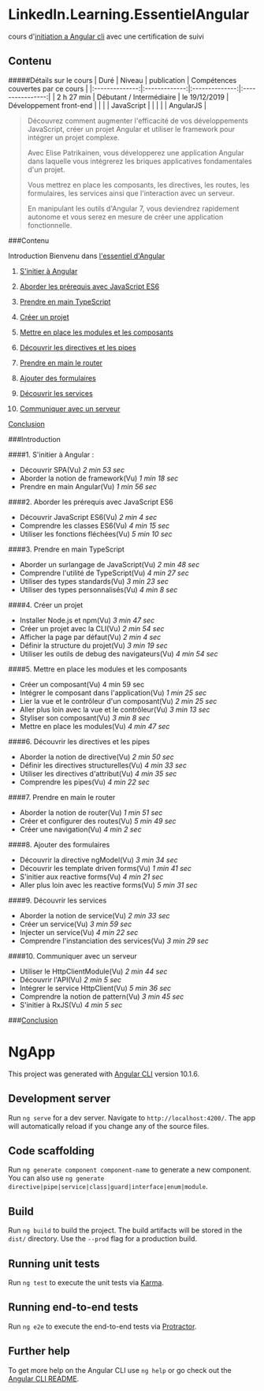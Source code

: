 # LinkedIn.Learning.EssentielAngular
cours d'[initiation a Angular cli](https://www.linkedin.com/learning/l-essentiel-d-angular/bienvenue-dans-l-essentiel-d-angular?u=56745737) avec une certification de suivi

## Contenu
#####Détails sur le cours
| Duré | Niveau | publication | Compétences couvertes par ce cours |
|:--------------:|:-------------:|:--------------:|:----------------:|
| 2 h 27 min |  Débutant / Intermédiaire | le 19/12/2019 | Développement front-end 
| | | | JavaScript |
| | | | AngularJS |

> Découvrez comment augmenter l'efficacité de vos développements JavaScript, créer un projet Angular et utiliser le framework pour intégrer un projet complexe.
>
> Avec Elise Patrikainen, vous développerez une application Angular dans laquelle vous intégrerez les briques applicatives fondamentales d'un projet.
>
> Vous mettrez en place les composants, les directives, les routes, les formulaires, les services ainsi que l'interaction avec un serveur.
>
> En manipulant les outils d'Angular 7, vous deviendrez rapidement autonome et vous serez en mesure de créer une application fonctionnelle. 

###Contenu

Introduction
    Bienvenu dans [l'essentiel d'Angular](https://www.linkedin.com/learning/l-essentiel-d-angular/decouvrir-spa?u=56745737)
1. [S'initier à Angular](#1-sinitier--angular)

2. [Aborder les prérequis avec JavaScript ES6](#2-aborder-les-prrequis-avec-javascript-es6)

3. [Prendre en main TypeScript](#3-prendre-en-main-typescript)

4. [Créer un projet](#4-crer-un-projet)

5. [Mettre en place les modules et les composants](#5-mettre-en-place-les-modules-et-les-composants)

6. [Découvrir les directives et les pipes](#6-dcouvrir-les-directives-et-les-pipes)

7. [Prendre en main le router](#7-prendre-en-main-le-router)

8. [Ajouter des formulaires](#8-ajouter-des-formulaires)

9. [Découvrir les services](#9-dcouvrir-les-services)

10. [Communiquer avec un serveur](#10-communiquer-avec-un-serveur)

[Conclusion](#conclusion)

###Introduction

####1. S'initier à Angular :
*  Découvrir SPA(Vu)    _2 min 53 sec_ 
*  Aborder la notion de framework(Vu)  _1 min 18 sec_
*  Prendre en main Angular(Vu) _1 min 56 sec_

####2. Aborder les prérequis avec JavaScript ES6
*  Découvrir JavaScript ES6(Vu)  _2 min 4 sec_
*  Comprendre les classes ES6(Vu)  _4 min 15 sec_
*  Utiliser les fonctions fléchées(Vu)  _5 min 10 sec_

####3. Prendre en main TypeScript
*  Aborder un surlangage de JavaScript(Vu)  _2 min 48 sec_
*  Comprendre l'utilité de TypeScript(Vu)  _4 min 27 sec_
*  Utiliser des types standards(Vu)  _3 min 23 sec_
*  Utiliser des types personnalisés(Vu)  _4 min 8 sec_

####4. Créer un projet
*  Installer Node.js et npm(Vu)  _3 min 47 sec_
*  Créer un projet avec la CLI(Vu)  _2 min 54 sec_
*  Afficher la page par défaut(Vu)  _2 min 4 sec_
*  Définir la structure du projet(Vu)  _3 min 19 sec_
*  Utiliser les outils de debug des navigateurs(Vu)  _4 min 54 sec_

####5. Mettre en place les modules et les composants
*  Créer un composant(Vu)  4 min 59 sec
*  Intégrer le composant dans l'application(Vu)  _1 min 25 sec_
*  Lier la vue et le contrôleur d'un composant(Vu)  _2 min 25 sec_
*  Aller plus loin avec la vue et le contrôleur(Vu)  _3 min 13 sec_
*  Styliser son composant(Vu)  _3 min 8 sec_
*  Mettre en place les modules(Vu)  _4 min 47 sec_

####6. Découvrir les directives et les pipes
*  Aborder la notion de directive(Vu)  _2 min 50 sec_
*  Définir les directives structurelles(Vu)  _4 min 33 sec_
*  Utiliser les directives d'attribut(Vu)  _4 min 35 sec_
*  Comprendre les pipes(Vu)  _4 min 22 sec_

####7. Prendre en main le router
*  Aborder la notion de router(Vu)  _1 min 51 sec_
*  Créer et configurer des routes(Vu)  _5 min 49 sec_
*  Créer une navigation(Vu)  _4 min 2 sec_

####8. Ajouter des formulaires
*  Découvrir la directive ngModel(Vu)  _3 min 34 sec_
*  Découvrir les template driven forms(Vu)  _1 min 41 sec_
* S'initier aux reactive forms(Vu)  _4 min 21 sec_
*  Aller plus loin avec les reactive forms(Vu)  _5 min 31 sec_

####9. Découvrir les services
*  Aborder la notion de service(Vu)  _2 min 33 sec_
* Créer un service(Vu)  _3 min 59 sec_
* Injecter un service(Vu)  _4 min 22 sec_
* Comprendre l'instanciation des services(Vu)  _3 min 29 sec_

####10. Communiquer avec un serveur
*  Utiliser le HttpClientModule(Vu)  _2 min 44 sec_
*  Découvrir l'API(Vu)  _2 min 5 sec_
*  Intégrer le service HttpClient(Vu)  _5 min 36 sec_
*  Comprendre la notion de pattern(Vu)  _3 min 45 sec_
*  S'initier à RxJS(Vu)  _4 min 5 sec_

###[Conclusion](https://www.linkedin.com/learning/l-essentiel-d-angular/conclure-ce-cours-sur-angular?u=56745737)

# NgApp

This project was generated with [Angular CLI](https://github.com/angular/angular-cli) version 10.1.6.

## Development server

Run `ng serve` for a dev server. Navigate to `http://localhost:4200/`. The app will automatically reload if you change any of the source files.

## Code scaffolding

Run `ng generate component component-name` to generate a new component. You can also use `ng generate directive|pipe|service|class|guard|interface|enum|module`.

## Build

Run `ng build` to build the project. The build artifacts will be stored in the `dist/` directory. Use the `--prod` flag for a production build.

## Running unit tests

Run `ng test` to execute the unit tests via [Karma](https://karma-runner.github.io).

## Running end-to-end tests

Run `ng e2e` to execute the end-to-end tests via [Protractor](http://www.protractortest.org/).

## Further help

To get more help on the Angular CLI use `ng help` or go check out the [Angular CLI README](https://github.com/angular/angular-cli/blob/master/README.md).
